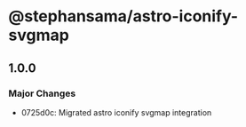 # @stephansama/astro-iconify-svgmap

## 1.0.0

### Major Changes

- 0725d0c: Migrated astro iconify svgmap integration
